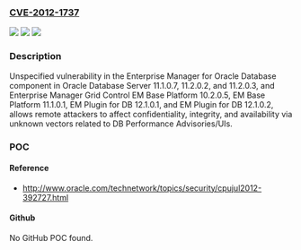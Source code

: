 ### [CVE-2012-1737](https://cve.mitre.org/cgi-bin/cvename.cgi?name=CVE-2012-1737)
![](https://img.shields.io/static/v1?label=Product&message=n%2Fa&color=blue)
![](https://img.shields.io/static/v1?label=Version&message=n%2Fa&color=blue)
![](https://img.shields.io/static/v1?label=Vulnerability&message=n%2Fa&color=brighgreen)

### Description

Unspecified vulnerability in the Enterprise Manager for Oracle Database component in Oracle Database Server 11.1.0.7, 11.2.0.2, and 11.2.0.3, and Enterprise Manager Grid Control EM Base Platform 10.2.0.5, EM Base Platform 11.1.0.1, EM Plugin for DB 12.1.0.1, and EM Plugin for DB 12.1.0.2, allows remote attackers to affect confidentiality, integrity, and availability via unknown vectors related to DB Performance Advisories/UIs.

### POC

#### Reference
- http://www.oracle.com/technetwork/topics/security/cpujul2012-392727.html

#### Github
No GitHub POC found.


